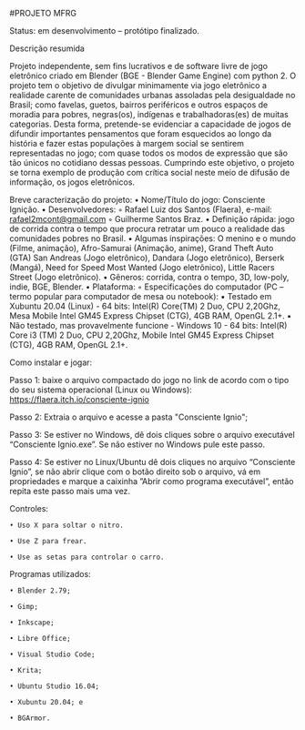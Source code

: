 #PROJETO MFRG


Status: em desenvolvimento – protótipo finalizado.


Descrição resumida


Projeto independente, sem fins lucrativos e de software livre de jogo eletrônico 
criado em Blender (BGE - Blender Game Engine) com python 2.
O projeto tem o objetivo de divulgar minimamente via jogo eletrônico a realidade 
carente de comunidades urbanas assoladas pela desigualdade no Brasil; como favelas, 
guetos, bairros periféricos e outros espaços de moradia para pobres, negras(os), 
indígenas e trabalhadoras(es) de muitas categorias. 
Desta forma, pretende-se evidenciar a capacidade de jogos de difundir importantes 
pensamentos que foram esquecidos ao longo da história e fazer estas populações à 
margem social se sentirem representadas no jogo; com quase todos os modos de 
expressão que são tão únicos no cotidiano dessas pessoas. Cumprindo este objetivo, o 
projeto se torna exemplo de produção com crítica social neste meio de difusão de 
informação, os jogos eletrônicos.

Breve caracterização do projeto:
    • Nome/Título do jogo: Consciente Ignição.
    • Desenvolvedores:
        ◦ Rafael Luiz dos Santos (Flaera), e-mail: rafael2mcont@gmail.com
        ◦ Guilherme Santos Braz.
    • Definição rápida: jogo de corrida contra o tempo que procura retratar um pouco a realidade das comunidades pobres no Brasil.
    • Algumas inspirações: O menino e o mundo (Filme, animação), Afro-Samurai (Animação, anime), Grand Theft Auto (GTA) San Andreas (Jogo eletrônico), Dandara (Jogo eletrônico), Berserk (Mangá), Need for Speed Most Wanted (Jogo eletrônico), Little Racers Street (Jogo eletrônico).
    • Gêneros: corrida, contra o tempo, 3D, low-poly, indie, BGE, Blender.
    • Plataforma:
        ◦ Especificações do computador (PC – termo popular para computador de mesa ou notebook):
            ▪ Testado em Xubuntu 20.04 (Linux) - 64 bits: Intel(R) Core(TM) 2 Duo, CPU 2,20Ghz, Mesa Mobile Intel GM45 Express Chipset (CTG), 4GB RAM, OpenGL 2.1+.
            ▪ Não testado, mas provavelmente funcione - Windows 10 - 64 bits:  Intel(R) Core i3 (TM) 2 Duo, CPU 2,20Ghz, Mobile Intel GM45 Express Chipset (CTG), 4GB RAM, OpenGL 2.1+.

Como instalar e jogar:

Passo 1: baixe o arquivo compactado do jogo no link de acordo com o tipo do seu sistema operacional (Linux ou Windows): https://flaera.itch.io/consciente-ignio

Passo 2: Extraia o arquivo e acesse a pasta "Consciente Ignio";

Passo 3: Se estiver no Windows, dê dois cliques sobre o arquivo executável “Consciente Ignio.exe”. Se não estiver no Windows pule este passo.

Passo 4: Se estiver no Linux/Ubuntu dê dois cliques no arquivo “Consciente Ignio”, se não abrir clique com o botão direito sob o arquivo, vá em propriedades e marque a caixinha ”Abrir como programa executável”, então repita este passo mais uma vez.

Controles:

    • Uso X para soltar o nitro.

    • Use Z para frear.

    • Use as setas para controlar o carro.

Programas utilizados:

    • Blender 2.79;

    • Gimp;

    • Inkscape;

    • Libre Office;

    • Visual Studio Code;

    • Krita;

    • Ubuntu Studio 16.04;

    • Xubuntu 20.04; e

    • BGArmor.
